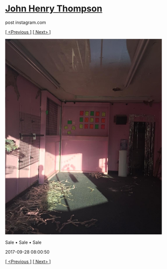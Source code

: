 # [John Henry Thompson](../README.md)
post instagram.com

[[ <Previous ]](2017-09-28-1.md) [[ Next> ]](2017-09-28-3.md)

[![](../media/2017-09-28/Sale-Sale-Sale.jpg)](../README.md)

Sale • Sale • Sale

2017-09-28 08:00:50

[[ <Previous ]](2017-09-28-1.md) [[ Next> ]](2017-09-28-3.md)